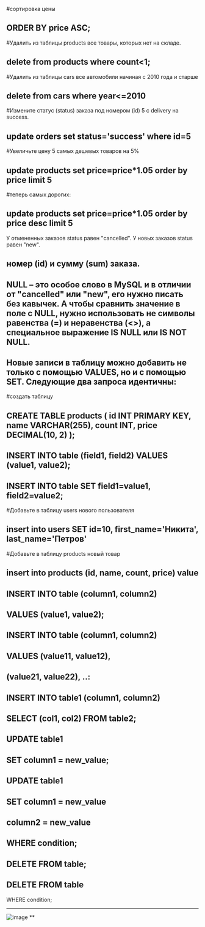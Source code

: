 
#сортировка цены

ORDER BY price ASC;
--------------------------------------------------------------------------
#Удалить из таблицы products все товары, которых нет на складе.

delete from products where count<1;
--------------------------------------------------------------------------
#Удалить из таблицы cars все автомобили начиная с 2010 года и старше

delete from cars where year<=2010
---------------------------------------------------------------------------
#Измените статус (status) заказа под номером (id) 5 с delivery на success.

update orders set status='success' where id=5
---------------------------------------------------------------------------
#Увеличьте цену 5 самых дешевых товаров на 5%

update products set price=price*1.05 order by price limit 5
---------------------------------------------------------------------------
#теперь самых дорогих:

update products set price=price*1.05 order by price desc limit 5
---------------------------------------------------------------------------
У отмененных заказов status равен "cancelled". У новых заказов status равен "new".

номер (id) и сумму (sum) заказа.
---------------------------------------------------------------------------
NULL – это особое слово в MySQL и в отличии от "cancelled" или "new", его нужно писать без кавычек. 
А чтобы сравнить значение в поле с NULL, нужно использовать не символы равенства (=) и неравенства (<>), 
а специальное выражение IS NULL или IS NOT NULL.
---------------------------------------------------------------------------
Новые записи в таблицу можно добавить не только с помощью VALUES, но и с помощью SET. 
Следующие два запроса идентичны: 
 ---------------------------------------------------------------------------
#создать таблицу

CREATE TABLE products (
    id INT PRIMARY KEY,
    name VARCHAR(255),
    count INT,
    price DECIMAL(10, 2)
);
 ---------------------------------------------------------------------------
INSERT INTO table (field1, field2) VALUES
(value1, value2); 
---------------------------------------------------------------------------
INSERT INTO table SET field1=value1, field2=value2;
---------------------------------------------------------------------------
#Добавьте в таблицу users нового пользователя

insert into users SET id=10, first_name='Никита', last_name='Петров'
---------------------------------------------------------------------------
#Добавьте в таблицу products новый товар

insert into products (id, name, count, price) value
---------------------------------------------------------------------------
INSERT INTO table (column1, column2)
---------------------------------------------------------------------------
VALUES (value1, value2);
---------------------------------------------------------------------------
INSERT INTO table (column1, column2)
---------------------------------------------------------------------------
VALUES (value11, value12),
---------------------------------------------------------------------------
(value21, value22), ..:
---------------------------------------------------------------------------
INSERT INTO table1 (column1, column2)
---------------------------------------------------------------------------
SELECT (col1, col2) FROM table2;
---------------------------------------------------------------------------
UPDATE table1
---------------------------------------------------------------------------
SET column1 = new_value;
---------------------------------------------------------------------------
UPDATE table1
---------------------------------------------------------------------------
SET column1 = new_value
---------------------------------------------------------------------------
column2 = new_value
---------------------------------------------------------------------------
WHERE condition;
---------------------------------------------------------------------------
DELETE FROM table;
---------------------------------------------------------------------------
DELETE FROM table
---------------------------------------------------------------------------
WHERE condition;

---------------------------------------------------------------------------
![image](https://github.com/user-attachments/assets/9182264e-6af9-4dd6-8e39-bb22d4f7adff)
**
